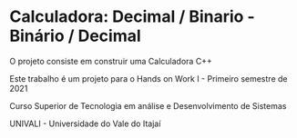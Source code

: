 # Calculadora: Decimal / Binario - Binário / Decimal

O projeto consiste em construir uma Calculadora C++

Este trabalho é um projeto para o Hands on Work I - Primeiro semestre de 2021

Curso Superior de Tecnologia em análise e Desenvolvimento de Sistemas

UNIVALI - Universidade do Vale do Itajaí
